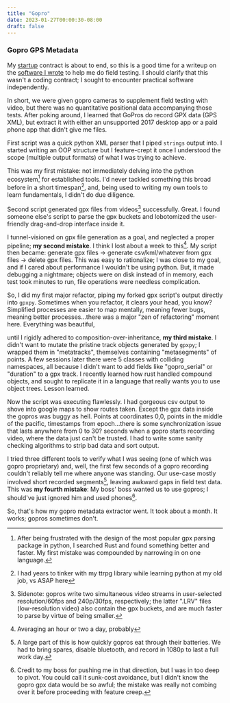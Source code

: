 ```yaml
---
title: "Gopro"
date: 2023-01-27T00:00:30-08:00
draft: false
---
```


### Gopro GPS Metadata

My [startup](https://okmilo.com) contract is about to end, so this is a good time for a writeup on the [software I wrote](https://github.com/graevy/gopro-metadata) to help me do field testing. I should clarify that this wasn't a coding contract; I sought to encounter practical software independently.

In short, we were given gopro cameras to supplement field testing with video, but there was no quantitative positional data accompanying those tests. After poking around, I learned that GoPros do record GPX data (GPS XML), but extract it with either an unsupported 2017 desktop app or a paid phone app that didn't give me files.

First script was a quick python XML parser that I piped ```strings``` output into. I started writing an OOP structure but I feature-crept it once I understood the scope (multiple output formats) of what I was trying to achieve.

This was my first mistake: not immediately delving into the python ecosystem[^1] for established tools. I'd never tackled something this broad before in a short timespan[^2], and, being used to writing my own tools to learn fundamentals, I didn't do due diligence.

Second script generated gpx files from videos[^3] successfully. Great. I found someone else's script to parse the gpx buckets and lobotomized the user-friendly drag-and-drop interface inside it.

I tunnel-visioned on gpx file generation as a goal, and neglected a proper pipeline; **my second mistake**. I think I lost about a week to this[^4]. My script then became: generate gpx files -> generate csv/kml/whatever from gpx files -> delete gpx files. This was easy to rationalize; I was close to my goal, and if I cared about performance I wouldn't be using python. But, it made debugging a nightmare; objects were on disk instead of in memory, each test took minutes to run, file operations were needless complication.

So, I did my first major refactor, piping my forked gpx script's output directly into ```gpxpy```. Sometimes when you refactor, it clears your head, you know? Simplified processes are easier to map mentally, meaning fewer bugs, meaning better processes...there was a major "zen of refactoring" moment here. Everything was beautiful,

until I rigidly adhered to composition-over-inheritance, **my third mistake**. I didn't want to mutate the pristine track objects generated by ```gpxpy```; I wrapped them in "metatracks", themselves containing "metasegments" of points. A few sessions later there were 5 classes with colliding namespaces, all because I didn't want to add fields like "gopro_serial" or "duration" to a gpx track. I recently learned how rust handled compound objects, and sought to replicate it in a language that really wants you to use object trees. Lesson learned.

Now the script was executing flawlessly. I had gorgeous csv output to shove into google maps to show routes taken. Except the gpx data inside the gopros was buggy as hell. Points at coordinates 0,0, points in the middle of the pacific, timestamps from epoch...there is some synchronization issue that lasts anywhere from 0 to 30? seconds when a gopro starts recording video, where the data just can't be trusted. I had to write some sanity checking algorithms to strip bad data and sort output.

I tried three different tools to verify what I was seeing (one of which was gopro proprietary) and, well, the first few seconds of a gopro recording couldn't reliably tell me where anyone was standing. Our use-case mostly involved short recorded segments[^5], leaving awkward gaps in field test data. This was **my fourth mistake**: My boss' boss wanted us to use gopros; I should've just ignored him and used phones[^6].

So, that's how my gopro metadata extractor went. It took about a month. It works; gopros sometimes don't.


[^1]: After being frustrated with the design of the most popular gpx parsing package in python, I searched Rust and found something better and faster. My first mistake was compounded by narrowing in on one language.

[^2]: I had years to tinker with my ttrpg library while learning python at my old job, vs ASAP here

[^3]: Sidenote: gopros write two simultaneous video streams in user-selected resolution/60fps and 240p/30fps, respectively; the latter ".LRV" files (low-resolution video) also contain the gpx buckets, and are much faster to parse by virtue of being smaller.

[^4]: Averaging an hour or two a day, probably

[^5]: A large part of this is how quickly gopros eat through their batteries. We had to bring spares, disable bluetooth, and record in 1080p to last a full work day.

[^6]: Credit to my boss for pushing me in that direction, but I was in too deep to pivot. You could call it sunk-cost avoidance, but I didn't know the gopro gpx data would be so awful; the mistake was really not combing over it before proceeding with feature creep.